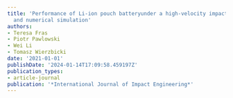 ```yaml
---
title: 'Performance of Li-ion pouch batteryunder a high-velocity impact: experiment
  and numerical simulation'
authors:
- Teresa Fras
- Piotr Pawlowski
- Wei Li
- Tomasz Wierzbicki
date: '2021-01-01'
publishDate: '2024-01-14T17:09:58.459197Z'
publication_types:
- article-journal
publication: '*International Journal of Impact Engineering*'
---
```

